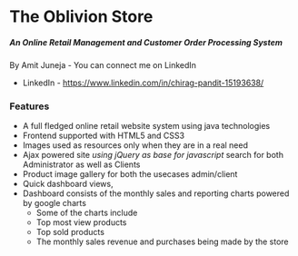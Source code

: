 # The Oblivion Store
##### An Online Retail Management and Customer Order Processing System

By Amit Juneja - 
You can connect me on LinkedIn

* LinkedIn - https://www.linkedin.com/in/chirag-pandit-15193638/

### Features 
* A full fledged online retail website system using java technologies
* Frontend supported with HTML5 and CSS3 
* Images used as resources only when they are in a real need 
* Ajax powered site _using jQuery as base for javascript_ search for both Administrator as well as Clients
* Product image gallery for both the usecases admin/client
* Quick dashboard views,
* Dashboard consists of the monthly sales and reporting charts powered by google charts
	* Some of the charts include 
	* Top most view products
	* Top sold products
	* The monthly sales revenue and purchases being made by the store
	
